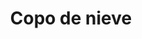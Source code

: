 ---
title: Copo de nieve
date: 
draft: false

# descripcion
description : Aro de plata pasante con cubic

materials: Plata 925

color: Plateado

dimensions: 1 cm

code: 01-03-0280

type: "Aros"

categories: []

# Images
# first image will be shown in the product page
images:
  # - image: "images/path_to_image"
  # La ubicacion de las imagenes es imagenes/Aros/Aros.Microcubic/01-03-0280-copo-de-nieve
  - image: "./images/aros/microcubic/01-03-0280-copo-de-nieve_a.jpeg"
---